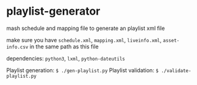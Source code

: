 # playlist-generator
mash schedule and mapping file to generate an playlist xml file


make sure you have `schedule.xml`, `mapping.xml`, `liveinfo.xml`, `asset-info.csv` in the same path as this file

dependencies: `python3`, `lxml`, `python-dateutils`

Playlist generation: `$ ./gen-playlist.py`
Playlist validation: `$ ./validate-playlist.py`

